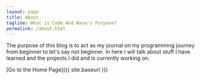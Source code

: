 ```yaml
---
layout: page
title: About
tagline: What is Code And Wave's Purpose?
permalink: /about.html
---
```


The purpose of this blog is to act as my journal on my programming journey from beginner to let's say not beginner. In here I will talk about stuff I have learned and the projects I did and is currently working on.


[Go to the Home Page]({{ site.baseurl }})
